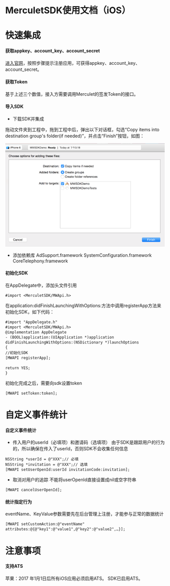 
# MerculetSDK使用文档（iOS）


# 快速集成
#### 获取appkey、account_key、account_secret
[进入官网](http://merculet.io/)，按照步骤提示注册应用，可获得appkey、account_key、account_secret。

#### 获取Token
基于上述三个数值，接入方需要调用Merculet的签发Token的接口。

#### 导入SDK
- 下载SDK并集成

拖动文件夹到工程中，拖到工程中后，弹出以下对话框，勾选“Copy items into destination group's folder(if needed)”，并点击“Finish”按钮，如图：

![image.png](https://github.com/Merculet/UAViOSSDK/blob/master/files2.png)

- 添加依赖库
AdSupport.framework
SystemConfiguration.framework
CoreTelephony.framework

#### 初始化SDK
在AppDelegate中，添加头文件引用

```objc
#import <MerculetSDK/MWApi.h>
```

在application:didFinishLaunchingWithOptions:方法中调用registerApp方法来初始化SDK，如下代码：

```objc
#import "AppDelegate.h"
#import <MerculetSDK/MWApi.h>
@implementation AppDelegate
- (BOOL)application:(UIApplication *)application didFinishLaunchingWithOptions:(NSDictionary *)launchOptions
{
//初始化SDK
[MWAPI registerApp]; 

return YES;
}
```

初始化完成之后，需要向sdk设置token

```objc
[MWAPI setToken:token];
```

# 自定义事件统计
#### 自定义事件统计
- 传入用户的userId（必填项）和邀请码（选填项）
由于SDK是跟踪用户的行为的，所以确保在传入了userId，否则SDK不会收集任何信息

```objc
NSString *userId = @"XXX";// 必填
NSString *invitation = @"XXX";// 选填
[MWAPI setUserOpenId:userId invitationCode:invitation];
```

-  取消对用户的追踪 
不能将userOpenId直接设置成nil或空字符串

```objc
[MWAPI cancelUserOpenId];
```

#### 统计指定行为
eventName、KeyValue参数需要先在后台管理上注册，才能参与正常的数据统计

```objc
[MWAPI setCustomAction:@"eventName" attributes:@{@"key1":@"value1",@"key2":@"value2",…}];
```

# 注意事项
#### 支持ATS
苹果：2017 年1月1日后所有iOS应用必须启用ATS。 SDK已启用ATS。